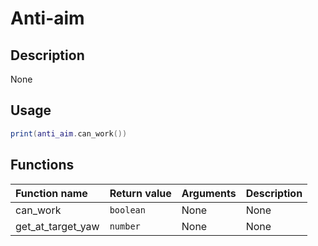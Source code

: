 # Anti-aim

## Description
None

## Usage

```lua
print(anti_aim.can_work())
```

## Functions
|Function name|Return value|Arguments|Description|
|:-|:-|:-|:-|
|can_work|`boolean`|None|None|
|get_at_target_yaw|`number`|None|None|